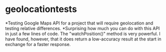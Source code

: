 # geolocationtests

*Testing Google Maps API for a project that will require geolocation and testing relative differences.
*Surprising how much you can do with this API in just a few lines of code. The "watchPosition()" method is very powerful. I have found, however, that it does return a low-accuracy result at the start in exchange for a faster response.
